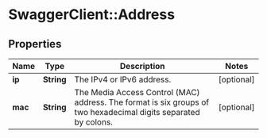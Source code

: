 # SwaggerClient::Address

## Properties
Name | Type | Description | Notes
------------ | ------------- | ------------- | -------------
**ip** | **String** | The IPv4 or IPv6 address. | [optional] 
**mac** | **String** | The Media Access Control (MAC) address. The format is six groups of two hexadecimal digits separated by colons. | [optional] 

